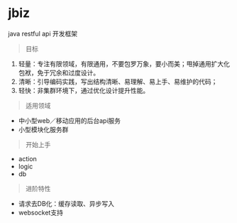 # jbiz
java restful api 开发框架

> 目标
1. 轻量：专注有限领域，有限通用，不要包罗万象，要小而美；甩掉通用扩大化包袱，免于冗余和过度设计。
2. 清晰：引导编码实践，写出结构清晰、易理解、易上手、易维护的代码；
3. 轻快：非集群环境下，通过优化设计提升性能。

> 适用领域
* 中小型web／移动应用的后台api服务
* 小型模块化服务群

> 开始上手
* action
* logic
* db


> 进阶特性
* 请求去DB化：缓存读取、异步写入
* websocket支持
